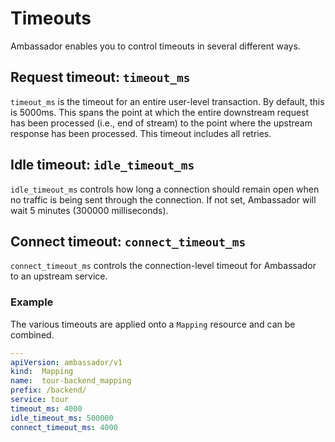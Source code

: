 # Timeouts

Ambassador enables you to control timeouts in several different ways.

## Request timeout: `timeout_ms`

`timeout_ms` is the timeout for an entire user-level transaction. By default, this is 5000ms. This spans the point at which the entire downstream request has been processed (i.e., end of stream) to the point where the upstream response has been processed. This timeout includes all retries. 

## Idle timeout: `idle_timeout_ms`

`idle_timeout_ms` controls how long a connection should remain open when no traffic is being sent through the connection. If not set, Ambassador will wait 5 minutes (300000 milliseconds).

## Connect timeout: `connect_timeout_ms`

`connect_timeout_ms` controls the connection-level timeout for Ambassador to an upstream service.

### Example

The various timeouts are applied onto a `Mapping` resource and can be combined.

```yaml
---
apiVersion: ambassador/v1
kind:  Mapping
name:  tour-backend_mapping
prefix: /backend/
service: tour
timeout_ms: 4000
idle_timeout_ms: 500000
connect_timeout_ms: 4000
```
